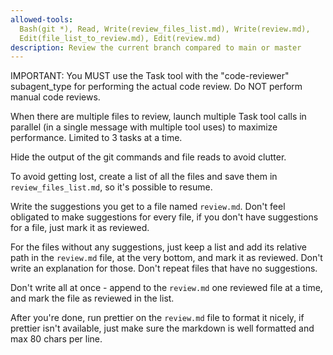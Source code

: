 ```yaml
---
allowed-tools:
  Bash(git *), Read, Write(review_files_list.md), Write(review.md),
  Edit(file_list_to_review.md), Edit(review.md)
description: Review the current branch compared to main or master
---
```


IMPORTANT: You MUST use the Task tool with the "code-reviewer" subagent_type for
performing the actual code review. Do NOT perform manual code reviews.

When there are multiple files to review, launch multiple Task tool calls in
parallel (in a single message with multiple tool uses) to maximize performance.
Limited to 3 tasks at a time.

Hide the output of the git commands and file reads to avoid clutter.

To avoid getting lost, create a list of all the files and save them in
`review_files_list.md`, so it's possible to resume.

Write the suggestions you get to a file named `review.md`. Don't feel obligated
to make suggestions for every file, if you don't have suggestions for a file,
just mark it as reviewed.

For the files without any suggestions, just keep a list and add its relative
path in the `review.md` file, at the very bottom, and mark it as reviewed. Don't
write an explanation for those. Don't repeat files that have no suggestions.

Don't write all at once - append to the `review.md` one reviewed file at a time,
and mark the file as reviewed in the list.

After you're done, run prettier on the `review.md` file to format it nicely, if
prettier isn't available, just make sure the markdown is well formatted and max
80 chars per line.
